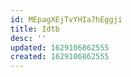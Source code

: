 ```yaml
---
id: MEpagXEjTvYHIa7hEggji
title: Idtb
desc: ''
updated: 1629106862555
created: 1629106862555
---
```


